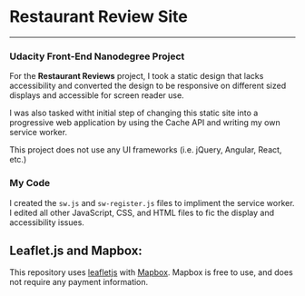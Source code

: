 # Restaurant Review Site
---
### Udacity Front-End Nanodegree Project
For the **Restaurant Reviews** project, I took a static design that lacks accessibility and converted the design to be responsive on different sized displays and accessible for screen reader use.

I was also tasked witht initial step of changing this static site into a progressive web application by using the Cache API and writing my own service worker.

This project does not use any UI frameworks (i.e. jQuery, Angular, React, etc.)


### My Code

I created the `sw.js` and `sw-register.js` files to impliment the service worker. I edited all other JavaScript, CSS, and HTML files to fic the display and accessibility issues.


## Leaflet.js and Mapbox:

This repository uses [leafletjs](https://leafletjs.com/) with [Mapbox](https://www.mapbox.com/). Mapbox is free to use, and does not require any payment information.